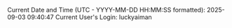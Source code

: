 Current Date and Time (UTC - YYYY-MM-DD HH:MM:SS formatted): 2025-09-03 09:40:47
Current User's Login: luckyaiman
